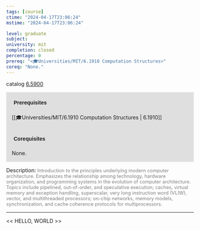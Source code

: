 ```yaml
---
tags: [course]
ctime: "2024-04-17T23:06:24"
mstime: "2024-04-17T23:06:24"

level: graduate
subject: 
university: mit
completion: closed
percentage: 0
prereq: "<🎓Universities/MIT/6.1910 Computation Structures>"
coreq: "None."
---
```


catalog [6.5900](http://student.mit.edu/catalog/m6a.html#6.5900)

<span style="display: block; padding: 15px; background-color: rgb(100, 100, 100, 0.2);"><font id="m_prereq3340_0" style="display: block; font-family: Arial, sans-serif; font-weight: bold; padding: 5px">Prerequisites</font><br><span id="prereq3340_0">[[🎓Universities/MIT/6.1910 Computation Structures | 6.1910]]</span></span>
<span style="display: block; padding: 15px; background-color: rgb(100, 100, 100, 0.2);"><font id="m_coreq3340_0" style="display: block; font-family: Arial, sans-serif; font-weight: bold; padding: 5px">Corequisites</font><br><span id="coreq3340_0">None.</span></span>

<font style="">Description:</font>
<font style="color: grey; font-size: 0.8rem;">Introduction to the principles underlying modern computer architecture. Emphasizes the relationship among technology, hardware organization, and programming systems in the evolution of computer architecture. Topics include pipelined, out-of-order, and speculative execution; caches, virtual memory and exception handling, superscalar, very long instruction word (VLIW), vector, and multithreaded processors; on-chip networks, memory models, synchronization, and cache coherence protocols for multiprocessors.</font>



---

<< HELLO, WORLD >>
